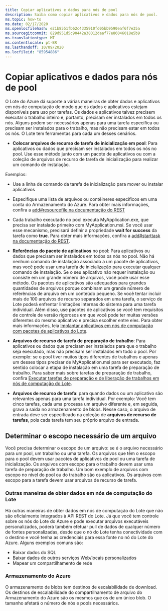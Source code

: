 ```yaml
---
title: Copiar aplicativos e dados para nós de pool
description: Saiba como copiar aplicativos e dados para nós de pool.
ms.topic: how-to
ms.date: 02/17/2020
ms.openlocfilehash: e21b8551fb62c4335910fd05bb9590eaf6f7e35a
ms.sourcegitcommit: 829d951d5c90442a38012daaf77e86046018e5b9
ms.translationtype: MT
ms.contentlocale: pt-BR
ms.lasthandoff: 10/09/2020
ms.locfileid: "85954886"
---
```

# <a name="copy-applications-and-data-to-pool-nodes"></a>Copiar aplicativos e dados para nós de pool

O Lote do Azure dá suporte a várias maneiras de obter dados e aplicativos em nós de computação de modo que os dados e aplicativos estejam disponíveis para uso por tarefas. Os dados e aplicativos talvez precisem executar o trabalho inteiro e, portanto, precisam ser instalados em todos os nós. Alguns podem ser necessários apenas para uma tarefa específica ou precisam ser instalados para o trabalho, mas não precisam estar em todos os nós. O Lote tem ferramentas para cada um desses cenários.

- **Colocar arquivos de recurso de tarefa de inicialização em pool**: Para aplicativos ou dados que precisam ser instalados em todos os nós no pool. Use esse método junto com um pacote de aplicativos ou com a coleção de arquivos de recurso de tarefa de inicialização para realizar um comando de instalação.  

Exemplos: 
- Use a linha de comando da tarefa de inicialização para mover ou instalar aplicativos

- Especifique uma lista de arquivos ou contêineres específicos em uma conta do Armazenamento do Azure. Para obter mais informações, confira a [add#resourcefile na documentação do REST](/rest/api/batchservice/pool/add#resourcefile)

- Cada trabalho executado no pool executa MyApplication.exe, que precisa ser instalado primeiro com MyApplication.msi. Se você usar esse mecanismo, precisará definir a propriedade **wait for success** da tarefa como **true**. Para obter mais informações, confira a [add#starttask na documentação do REST](/rest/api/batchservice/pool/add#starttask).

- **Referências do pacote de aplicativos** no pool: Para aplicativos ou dados que precisam ser instalados em todos os nós no pool. Não há nenhum comando de instalação associado a um pacote de aplicativos, mas você pode usar uma tarefa de inicialização para executar qualquer comando de instalação. Se o seu aplicativo não requer instalação ou consiste em um grande número de arquivos, você pode usar esse método. Os pacotes de aplicativos são adequados para grandes quantidades de arquivos porque combinam um grande número de referências de arquivo em um conteúdo pequeno. Se você tentar incluir mais de 100 arquivos de recurso separados em uma tarefa, o serviço de Lote poderá enfrentar limitações internas do sistema para uma tarefa individual. Além disso, use pacotes de aplicativos se você tem requisitos de controle de versão rigorosos em que você pode ter muitas versões diferentes do mesmo aplicativo e precisa escolher entre eles. Para obter mais informações, leia [Implantar aplicativos em nós de computação com pacotes de aplicativos do Lote](./batch-application-packages.md).

- **Arquivos de recurso de tarefa de preparação de trabalho**: Para aplicativos ou dados que precisam ser instalados para que o trabalho seja executado, mas não precisam ser instalados em todo o pool. Por exemplo: se o pool tiver muitos tipos diferentes de trabalhos e apenas um desses tipos precisar de MyApplication.msi para ser executado, faz sentido colocar a etapa de instalação em uma tarefa de preparação de trabalho. Para saber mais sobre tarefas de preparação de trabalho, confira [Executar tarefas de preparação e de liberação de trabalhos em nós de computação do Lote](./batch-job-prep-release.md).

- **Arquivos de recurso de tarefa**: para quando dados ou um aplicativo são relevantes apenas para uma tarefa individual. Por exemplo:  Você tem cinco tarefas, cada uma processa um arquivo diferente e, em seguida, grava a saída no armazenamento de blobs.  Nesse caso, o arquivo de entrada deve ser especificado na coleção de **arquivos de recurso de tarefas**, pois cada tarefa tem seu próprio arquivo de entrada.

## <a name="determine-the-scope-required-of-a-file"></a>Determinar o escopo necessário de um arquivo

Você precisa determinar o escopo de um arquivo: se é o arquivo necessário para um pool, um trabalho ou uma tarefa. Os arquivos que têm o escopo para o pool devem usar pacotes de aplicativos de pool ou uma tarefa de inicialização. Os arquivos com escopo para o trabalho devem usar uma tarefa de preparação de trabalho. Um bom exemplo de arquivos com escopo no nível do pool ou do trabalho são os aplicativos. Os arquivos com escopo para a tarefa devem usar arquivos de recurso de tarefa.

### <a name="other-ways-to-get-data-onto-batch-compute-nodes"></a>Outras maneiras de obter dados em nós de computação do Lote

Há outras maneiras de obter dados em nós de computação do Lote que não são oficialmente integrados à API REST do Lote. Já que você tem controle sobre os nós do Lote do Azure e pode executar arquivos executáveis personalizados, poderá também efetuar pull de dados de qualquer número de fontes personalizadas, desde que o nó do Lote tenha conectividade com o destino e você tenha as credenciais para essa fonte no nó do Lote do Azure. Alguns exemplos comuns são:

- Baixar dados do SQL
- Baixar dados de outros serviços Web/locais personalizados
- Mapear um compartilhamento de rede

### <a name="azure-storage"></a>Armazenamento do Azure

O armazenamento de blobs tem destinos de escalabilidade de download. Os destinos de escalabilidade do compartilhamento de arquivo do Armazenamento do Azure são os mesmos que os de um único blob. O tamanho afetará o número de nós e pools necessários.

